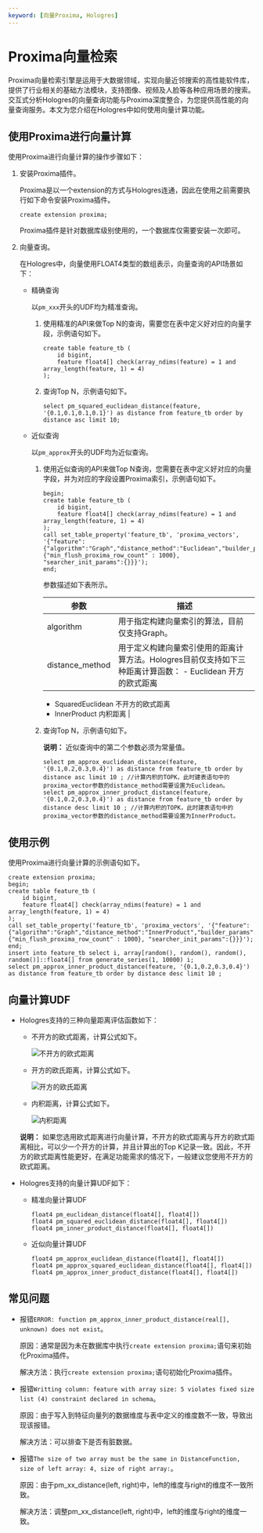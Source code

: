 ```yaml
---
keyword: [向量Proxima, Hologres]
---
```


# Proxima向量检索

Proxima向量检索引擎是运用于大数据领域，实现向量近邻搜索的高性能软件库，提供了行业相关的基础方法模块，支持图像、视频及人脸等各种应用场景的搜索。交互式分析Hologres的向量查询功能与Proxima深度整合，为您提供高性能的向量查询服务。本文为您介绍在Hologres中如何使用向量计算功能。

## 使用Proxima进行向量计算

使用Proxima进行向量计算的操作步骤如下：

1.  安装Proxima插件。

    Proxima是以一个extension的方式与Hologres连通，因此在使用之前需要执行如下命令安装Proxima插件。

    ```
    create extension proxima;
    ```

    Proxima插件是针对数据库级别使用的，一个数据库仅需要安装一次即可。

2.  向量查询。

    在Hologres中，向量使用FLOAT4类型的数组表示，向量查询的API场景如下：

    -   精确查询

        以`pm_xxx`开头的UDF均为精准查询。

        1.  使用精准的API来做Top N的查询，需要您在表中定义好对应的向量字段，示例语句如下。

            ```
            create table feature_tb (
                id bigint,
                feature float4[] check(array_ndims(feature) = 1 and array_length(feature, 1) = 4)
            );
            ```

        2.  查询Top N，示例语句如下。

            ```
            select pm_squared_euclidean_distance(feature, '{0.1,0.1,0.1,0.1}') as distance from feature_tb order by distance asc limit 10;
            ```

    -   近似查询

        以`pm_approx`开头的UDF均为近似查询。

        1.  使用近似查询的API来做Top N查询，您需要在表中定义好对应的向量字段，并为对应的字段设置Proxima索引，示例语句如下。

            ```
            begin;
            create table feature_tb (
                id bigint,
                feature float4[] check(array_ndims(feature) = 1 and array_length(feature, 1) = 4)
            );
            call set_table_property('feature_tb', 'proxima_vectors', '{"feature":{"algorithm":"Graph","distance_method":"Euclidean","builder_params":
            {"min_flush_proxima_row_count" : 1000}, "searcher_init_params":{}}}');
            end;
            ```

            参数描述如下表所示。

            |参数|描述|
            |--|--|
            |algorithm|用于指定构建向量索引的算法，目前仅支持Graph。|
            |distance\_method|用于定义构建向量索引使用的距离计算方法。Hologres目前仅支持如下三种距离计算函数：            -   Euclidean 开方的欧式距离
            -   SquaredEuclidean 不开方的欧式距离
            -   InnerProduct 内积距离 |

        2.  查询Top N，示例语句如下。

            **说明：** 近似查询中的第二个参数必须为常量值。

            ```
            select pm_approx_euclidean_distance(feature, '{0.1,0.2,0.3,0.4}') as distance from feature_tb order by distance asc limit 10 ; //计算内积的TOPK，此时建表语句中的proxima_vector参数的distance_method需要设置为Euclidean。
            select pm_approx_inner_product_distance(feature, '{0.1,0.2,0.3,0.4}') as distance from feature_tb order by distance desc limit 10 ; //计算内积的TOPK，此时建表语句中的proxima_vector参数的distance_method需要设置为InnerProduct。
            ```


## 使用示例

使用Proxima进行向量计算的示例语句如下。

```
create extension proxima;
begin;
create table feature_tb (
    id bigint,
    feature float4[] check(array_ndims(feature) = 1 and array_length(feature, 1) = 4)
);
call set_table_property('feature_tb', 'proxima_vectors', '{"feature":{"algorithm":"Graph","distance_method":"InnerProduct","builder_params":
{"min_flush_proxima_row_count" : 1000}, "searcher_init_params":{}}}');
end;
insert into feature_tb select i, array[random(), random(), random(), random()]::float4[] from generate_series(1, 10000) i;
select pm_approx_inner_product_distance(feature, '{0.1,0.2,0.3,0.4}') as distance from feature_tb order by distance desc limit 10 ;
```

## 向量计算UDF

-   Hologres支持的三种向量距离评估函数如下：

    -   不开方的欧式距离，计算公式如下。

        ![不开方的欧式距离](https://static-aliyun-doc.oss-accelerate.aliyuncs.com/assets/img/zh-CN/7161863061/p175758.png)

    -   开方的欧氏距离，计算公式如下。

        ![开方的欧氏距离](https://static-aliyun-doc.oss-accelerate.aliyuncs.com/assets/img/zh-CN/7161863061/p175760.png)

    -   内积距离，计算公式如下。

        ![内积距离](https://static-aliyun-doc.oss-accelerate.aliyuncs.com/assets/img/zh-CN/7161863061/p175762.png)

    **说明：** 如果您选用欧式距离进行向量计算，不开方的欧式距离与开方的欧式距离相比，可以少一个开方的计算，并且计算出的Top K记录一致。因此，不开方的欧式距离性能更好，在满足功能需求的情况下，一般建议您使用不开方的欧式距离。

-   Hologres支持的向量计算UDF如下：
    -   精准向量计算UDF

        ```
        float4 pm_euclidean_distance(float4[], float4[])
        float4 pm_squared_euclidean_distance(float4[], float4[])
        float4 pm_inner_product_distance(float4[], float4[])
        ```

    -   近似向量计算UDF

        ```
        float4 pm_approx_euclidean_distance(float4[], float4[])
        float4 pm_approx_squared_euclidean_distance(float4[], float4[])
        float4 pm_approx_inner_product_distance(float4[], float4[])
        ```


## 常见问题

-   报错`ERROR: function pm_approx_inner_product_distance(real[], unknown) does not exist`。

    原因：通常是因为未在数据库中执行`create extension proxima;`语句来初始化Proxima插件。

    解决方法：执行`create extension proxima;`语句初始化Proxima插件。

-   报错`Writting column: feature with array size: 5 violates fixed size list (4) constraint declared in schema`。

    原因：由于写入到特征向量列的数据维度与表中定义的维度数不一致，导致出现该报错。

    解决方法：可以排查下是否有脏数据。

-   报错`The size of two array must be the same in DistanceFunction, size of left array: 4, size of right array:`。

    原因：由于pm\_xx\_distance\(left, right\)中，left的维度与right的维度不一致所致。

    解决方法：调整pm\_xx\_distance\(left, right\)中，left的维度与right的维度一致。


